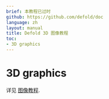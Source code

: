 ```yaml
---
brief: 本教程已过时
github: https://github.com/defold/doc
language: zh
layout: manual
title: Defold 3D 图像教程
toc:
- 3D graphics
---
```


# 3D graphics

详见 [图像教程](/zh/manuals/graphics).